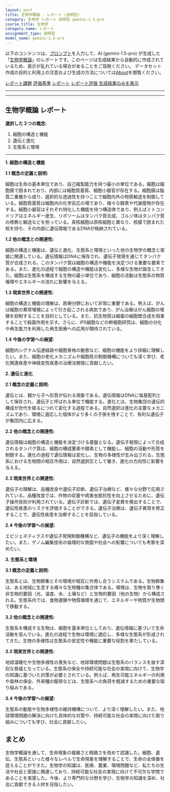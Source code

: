 ```yaml
---
layout: post
title: 生物学概論 - レポート (説明型)
category: 生物学 レポート 説明型 gemini-1.5-pro
course_title: 生物学
category_name: レポート
assignment_type: 説明型
model_name: gemini-1.5-pro
---
```


以下のコンテンツは、[プロンプト](http://127.0.0.1:8000/generated/生物学/gemini-1.5-pro/prompt_レポート-説明型.md)を入力して、AI (gemini-1.5-pro) が生成した「[生物学概論](/contents/生物学/)」のレポートです。このページは生成結果から自動的に作成されているため、表示が乱れている場合があることをご容赦ください。
データセット作成の目的と利用上の注意および生成の方法については[About](/About)を御覧ください。

[レポート課題](../レポート課題-説明型)
[評価基準](../評価基準-説明型)
[レポート](../レポート-説明型)
[レポート評価](../レポート評価-説明型)
[生成結果のみを表示](http://127.0.0.1:8000/generated/生物学/gemini-1.5-pro/レポート-説明型.md)
  

***
***
  
## 生物学概論 レポート

**選択した３つの概念:**

1. 細胞の構造と機能
2. 遺伝と進化
3. 生態系と環境

---

**1. 細胞の構造と機能**

**1.1 概念の定義と説明:**

細胞は生命の基本単位であり、自己複製能力を持つ最小の単位である。細胞は細胞膜で囲まれており、内部には細胞質基質、細胞小器官が存在する。細胞膜は脂質二重層から成り、選択的な透過性を持つことで細胞内外の物質輸送を制御している。細胞質基質は細胞内の化学反応の場であり、様々な酵素や代謝産物が存在する。細胞小器官はそれぞれ特化した機能を持つ構造体であり、例えばミトコンドリアはエネルギー産生、リボソームはタンパク質合成、ゴルジ体はタンパク質の修飾と輸送などを担っている。真核細胞は原核細胞と異なり、核膜で囲まれた核を持ち、その内部に遺伝情報であるDNAが格納されている。

**1.2 他の概念との関連性:**

細胞の構造と機能は、遺伝と進化、生態系と環境といった他の生物学の概念と密接に関連している。遺伝情報はDNAに保存され、遺伝子発現を通じてタンパク質が合成される。このタンパク質は細胞の構造や機能を決定づける重要な要素である。また、進化の過程で細胞の構造や機能は変化し、多様な生物が誕生してきた。細胞は生態系を構成する生物の最小単位であり、細胞の活動は生態系の物質循環やエネルギーの流れに影響を与える。

**1.3 現実世界との関連性:**

細胞の構造と機能の理解は、医療分野において非常に重要である。例えば、がんは細胞の異常増殖によって引き起こされる病気であり、がん治療はがん細胞の増殖を抑制することを目的としている。また、抗生物質は細菌の細胞壁合成を阻害することで殺菌作用を示す。さらに、iPS細胞などの幹細胞研究は、細胞の分化や再生能力を利用した再生医療への応用が期待されている。

**1.4 今後の学習への展望:**

細胞内シグナル伝達経路や細胞骨格の動態など、細胞の機能をより詳細に理解したい。また、細胞の老化メカニズムや細胞死の制御機構についても深く学び、老化関連疾患や神経変性疾患の治療法開発に貢献したい。


**2. 遺伝と進化**

**2.1 概念の定義と説明:**

遺伝とは、親から子へ形質が伝わる現象である。遺伝情報はDNAに塩基配列として保存され、遺伝子と呼ばれる単位で機能する。進化とは、生物集団の遺伝的構成が世代を経るにつれて変化する過程である。自然選択は進化の主要なメカニズムであり、環境に適応した個体がより多くの子孫を残すことで、有利な遺伝子が集団内に広まる。

**2.2 他の概念との関連性:**

遺伝情報は細胞の構造と機能を決定づける基盤となる。遺伝子発現によって合成されるタンパク質は、細胞の構成要素や酵素として機能し、細胞の活動や形質を制御する。進化の過程で遺伝情報は変化し、生物の多様性が生み出される。生態系における生物間の相互作用は、自然選択圧として働き、進化の方向性に影響を与える。

**2.3 現実世界との関連性:**

遺伝子の理解は、品種改良や遺伝子診断、遺伝子治療など、様々な分野で応用されている。品種改良では、作物の収量や病害虫抵抗性を向上させるために、遺伝子操作技術が利用されている。遺伝子診断では、遺伝子変異を検出することで、遺伝性疾患のリスクを評価することができる。遺伝子治療は、遺伝子異常を修正することで、遺伝性疾患を治療することを目指している。

**2.4 今後の学習への展望:**

エピジェネティクスや遺伝子発現制御機構など、遺伝子の機能をより深く理解したい。また、ゲノム編集技術の倫理的な側面や社会への影響についても考察を深めたい。


**3. 生態系と環境**

**3.1 概念の定義と説明:**

生態系とは、生物群集とその環境が相互に作用し合うシステムである。生物群集は、ある地域に生息する様々な生物種の集合体である。環境は、生物を取り巻く非生物的要因（光、温度、水、土壌など）と生物的要因（他の生物）から構成される。生態系内では、食物連鎖や物質循環を通じて、エネルギーや物質が生物間で移動する。

**3.2 他の概念との関連性:**

生態系を構成する生物は、細胞を基本単位としており、遺伝情報に基づいて生命活動を営んでいる。進化の過程で生物は環境に適応し、多様な生態系が形成されてきた。生物の多様性は生態系の安定性や機能に重要な役割を果たしている。

**3.3 現実世界との関連性:**

地球温暖化や生物多様性の喪失など、地球環境問題は生態系のバランスを崩す深刻な脅威となっている。生態系の保全や持続可能な社会の実現に向けて、生物学の知識に基づいた対策が必要とされている。例えば、再生可能エネルギーの利用や森林の保全、外来種の駆除などは、生態系への負荷を軽減するための重要な取り組みである。

**3.4 今後の学習への展望:**

生態系の動態や生物多様性の維持機構について、より深く理解したい。また、地球環境問題の解決に向けた具体的な対策や、持続可能な社会の実現に向けた取り組みについても学び、社会に貢献したい。


## まとめ

生物学概論を通して、生命現象の複雑さと精緻さを改めて認識した。細胞、遺伝、生態系といった様々なレベルで生命現象を理解することで、生命の全体像を捉えることができた。生物学の知識は、医療、農業、環境問題など、私たちの生活や社会と密接に関連しており、持続可能な社会の実現に向けて不可欠な学問であることを実感した。今後、より専門的な分野を学び、生物学の知識を深め、社会に貢献できる人材を目指したい。
